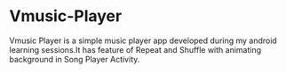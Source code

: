 # Vmusic-Player
Vmusic Player is a simple music player app developed during my android learning sessions.It has feature of Repeat and Shuffle with animating background in Song Player Activity.
